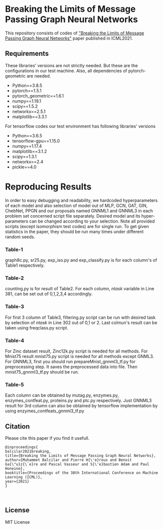 # Breaking the Limits of Message Passing Graph Neural Networks

This repository consists of codes of ["Breaking the Limits of Message Passing Graph Neural Networks"](https://arxiv.org/pdf/2106.04319.pdf) paper published in ICML2021.

## Requirements
These libraries' versions are not strictly needed. But these are the configurations in our test machine. Also, all dependencies of pytorch-geometric are needed.
- Python==3.8.5
- pytorch==1.5.1
- pytorch_geometric==1.6.1
- numpy==1.19.1
- scipy==1.5.2
- networkx==2.5.1
- matplotlib==3.3.1

For tensorflow codes our test environment has following libraries' versions
- Python==3.6.5
- tensorflow-gpu==1.15.0
- numpy==1.17.4
- matplotlib==3.1.2
- scipy==1.3.1
- networkx==2.4
- pickle==4.0

# Reproducing Results

In order to easy debugging and readability, we hardcoded hyperparameters of each model and also selection of model out of MLP, GCN, GAT, GIN, ChebNet, PPGN and our proposals named GNNML1 and GNNML3 in each problem set concerned script file separately. Desired model and its hyper-parameters can be changed according to your selection. Note all provided scripts (except isomorphism test codes) are for single run. To get given statistics in the paper, they should be run many times under different random seeds.

### Table-1

graph8c.py, sr25.py, exp_iso.py and exp_classify.py is for each column's of Table1 respectively.

### Table-2
counting.py is for result of Table2. For each column, *ntask* variable in Line 381, can be set out of 0,1,2,3,4 accordingly. 

### Table-3
For first 3 column of Table3, filtering.py script can be run with desired task by selection of *ntask* in Line 302 out of 0,1 or 2. Last colmun's result can be taken using freqclass.py script. 

### Table-4
For Zinc dataset result, Zinc12k.py script is needed for all methods. For Mnist75 result mnist75.py script is needed for all methods except GNML3. For GNNML3, first you should run prepareMnist_gnnml3_tf.py for preprocessing step. It saves the preprocessed data into file. Then mnist75_gnnml3_tf.py should be run.

### Table-5
Each column can be obtained by mutag.py, enzymes.py, enzymes_contfeat.py, proteins.py and ptc.py respectively. Just GNNML3 result for 3rd column can also be obtained by tensorflow implementation by using enzymes_contfeats_gnnml3_tf.py 

## Citation
Please cite this paper if you find it usefull.

	@inproceedings{
	balcilar2021breaking,
	title={Breaking the Limits of Message Passing Graph Neural Networks},
	author={Muhammet Balcilar and Pierre H{\'e}roux and Benoit Ga{\"u}z{\`e}re and Pascal Vasseur and S{\'e}bastien Adam and Paul Honeine},
	booktitle={Proceedings of the 38th International Conference on Machine Learning (ICML)},
	year={2021}	
	}

  
## License
MIT License
